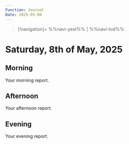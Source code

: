 ```yaml
---
Function: Journal
Date: 2025-05-08
---
```

> [!navigation]+
> %%navi-yest%% | %%navi-tod%%

# Saturday, 8th of May, 2025

## Morning

Your morning report.

## Afternoon

Your afternoon report.

## Evening

Your evening report.